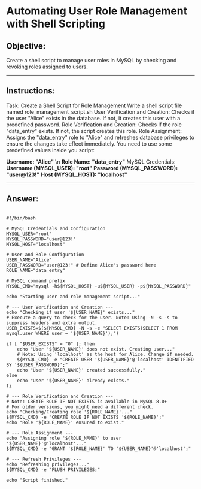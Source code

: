 # Automating User Role Management with Shell Scripting

## Objective:
Create a shell script to manage user roles in MySQL by checking and revoking roles assigned to users.

---

## Instructions:
Task: Create a Shell Script for Role Management
Write a shell script file named role_management_script.sh
User Verification and Creation: Checks if the user "Alice" exists in the database. If not, it creates this user with a predefined password.
Role Verification and Creation: Checks if the role "data_entry" exists. If not, the script creates this role.
Role Assignment: Assigns the "data_entry" role to "Alice" and refreshes database privileges to ensure the changes take effect immediately.
You need to use some predefined values inside you script:

**Username: "Alice"** \n
**Role Name: "data_entry"**
MySQL Credentials:
**Username (MYSQL_USER): "root"**
**Password (MYSQL_PASSWORD): "user@123!"**
**Host (MYSQL_HOST): "localhost"**

---

## Answer:

```shell

#!/bin/bash

# MySQL Credentials and Configuration
MYSQL_USER="root"
MYSQL_PASSWORD="user@123!"
MYSQL_HOST="localhost"

# User and Role Configuration
USER_NAME="Alice"
USER_PASSWORD="user@123!" # Define Alice's password here
ROLE_NAME="data_entry"

# MySQL command prefix
MYSQL_CMD="mysql -h${MYSQL_HOST} -u${MYSQL_USER} -p${MYSQL_PASSWORD}"

echo "Starting user and role management script..."

# --- User Verification and Creation ---
echo "Checking if user '${USER_NAME}' exists..."
# Execute a query to check for the user. Note: Using -N -s -s to suppress headers and extra output.
USER_EXISTS=$(${MYSQL_CMD} -N -s -e "SELECT EXISTS(SELECT 1 FROM mysql.user WHERE user = '${USER_NAME}');")

if [ "$USER_EXISTS" = "0" ]; then
    echo "User '${USER_NAME}' does not exist. Creating user..."
    # Note: Using 'localhost' as the host for Alice. Change if needed.
    ${MYSQL_CMD} -e "CREATE USER '${USER_NAME}'@'localhost' IDENTIFIED BY '${USER_PASSWORD}';"
    echo "User '${USER_NAME}' created successfully."
else
    echo "User '${USER_NAME}' already exists."
fi

# --- Role Verification and Creation ---
# Note: CREATE ROLE IF NOT EXISTS is available in MySQL 8.0+
# For older versions, you might need a different check.
echo "Checking/Creating role '${ROLE_NAME}'..."
${MYSQL_CMD} -e "CREATE ROLE IF NOT EXISTS '${ROLE_NAME}';"
echo "Role '${ROLE_NAME}' ensured to exist."

# --- Role Assignment ---
echo "Assigning role '${ROLE_NAME}' to user '${USER_NAME}'@'localhost'..."
${MYSQL_CMD} -e "GRANT '${ROLE_NAME}' TO '${USER_NAME}'@'localhost';"

# --- Refresh Privileges ---
echo "Refreshing privileges..."
${MYSQL_CMD} -e "FLUSH PRIVILEGES;"

echo "Script finished."
